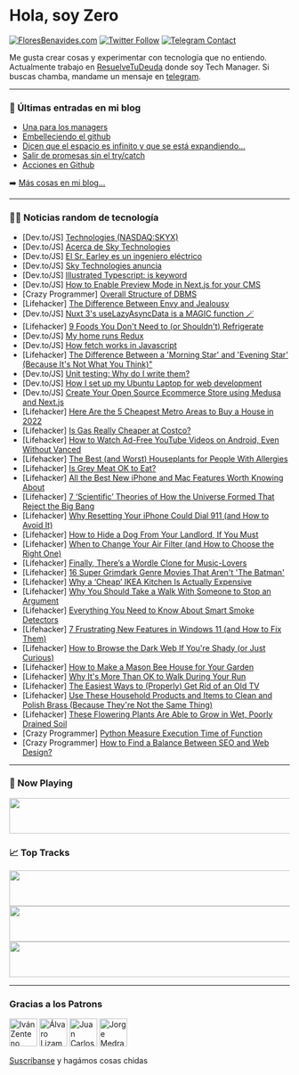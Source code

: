 # Hola, soy Zero

[![FloresBenavides.com](https://img.shields.io/website?down_message=oops&label=MiBlog&style=for-the-badge&up_message=online&url=https%3A%2F%2Ffloresbenavides.com)](https://floresbenavides.com) [![Twitter Follow](https://img.shields.io/twitter/follow/ZeroDragon?color=%231DA1F2&label=Follow&logo=twitter&logoColor=ffffff&style=for-the-badge)](https://twitter.com/zerodragon) [![Telegram Contact](https://img.shields.io/badge/escr%C3%ADbeme-ZeroDragon-%2326A5E4?style=for-the-badge&logo=telegram)](https://t.me/zerodragon)

Me gusta crear cosas y experimentar con tecnología que no entiendo.
Actualmente trabajo en [ResuelveTuDeuda](http://github.com/resuelve) donde soy Tech Manager.
Si buscas chamba, mandame un mensaje en [telegram](https://t.me/zerodragon).

---

### 📕 Últimas entradas en mi blog
<!-- BLOG-POST-LIST:START -->
- [Una para los managers](https://floresbenavides.com/una-para-los-managers/)
- [Embelleciendo el github](https://floresbenavides.com/embelleciendo-el-github/)
- [Dicen que el espacio es infinito y que se está expandiendo…](https://floresbenavides.com/dicen-que-el-espacio-es-infinito-y-que-se-esta-expandiendo/)
- [Salir de promesas sin el try/catch](https://floresbenavides.com/salir-de-promesas-sin-el-try-catch/)
- [Acciones en Github](https://floresbenavides.com/acciones-en-github/)
<!-- BLOG-POST-LIST:END -->

➡️ [Más cosas en mi blog...](https://floresbenavides.com)

---

### 👨‍💻 Noticias random de tecnología
<!-- TECH-POSTS:START -->
- [Dev.to/JS] [Technologies &lpar;NASDAQ:SKYX&rpar;](https://dev.to/lavozmedellin/technologies-nasdaqskyx-g8f)
- [Dev.to/JS] [Acerca de Sky Technologies](https://dev.to/lavozmedellin/acerca-de-sky-technologies-4gcj)
- [Dev.to/JS] [El Sr. Earley es un ingeniero eléctrico](https://dev.to/lavozmedellin/el-sr-earley-es-un-ingeniero-electrico-4ig0)
- [Dev.to/JS] [Sky Technologies anuncia](https://dev.to/lavozmedellin/sky-technologies-anuncia-5ci1)
- [Dev.to/JS] [Illustrated Typescript: is keyword](https://dev.to/behzadam/illustrated-typescript-is-keyword-5c9k)
- [Dev.to/JS] [How to Enable Preview Mode in Next.js for your CMS](https://dev.to/braydoncoyer/how-to-enable-preview-mode-in-nextjs-for-your-cms-1f7j)
- [Crazy Programmer] [Overall Structure of DBMS](https://www.thecrazyprogrammer.com/2022/03/structure-of-dbms.html)
- [Lifehacker] [The Difference Between Envy and Jealousy](https://lifehacker.com/the-difference-between-envy-and-jealousy-1848630500)
- [Dev.to/JS] [Nuxt 3&#39;s useLazyAsyncData is a MAGIC function 🪄](https://dev.to/eckhardtd/nuxt-3s-uselazyasyncdata-is-a-magic-function-p2c)
- [Lifehacker] [9 Foods You Don&#39;t Need to &lpar;or Shouldn&#39;t&rpar; Refrigerate](https://lifehacker.com/9-foods-you-dont-need-to-or-shouldnt-refrigerate-1848618041)
- [Dev.to/JS] [My home runs Redux](https://dev.to/mortenolsen/my-home-runs-redux-hhc)
- [Dev.to/JS] [How fetch works in Javascript](https://dev.to/smpnjn/how-fetch-works-in-javascript-41l8)
- [Lifehacker] [The Difference Between a &#39;Morning Star&#39; and &#39;Evening Star&#39; &lpar;Because It&#39;s Not What You Think&rpar;&quot;](https://lifehacker.com/the-difference-between-a-morning-star-and-evening-star-1848651570)
- [Dev.to/JS] [Unit testing: Why do I write them?](https://dev.to/ms_74/unit-testing-why-do-i-write-them-52n8)
- [Dev.to/JS] [How I set up my Ubuntu Laptop for web development](https://dev.to/tqbit/how-i-set-up-my-ubuntu-laptop-for-web-development-29lj)
- [Dev.to/JS] [Create Your Open Source Ecommerce Store using Medusa and Next.js](https://dev.to/medusajs/create-your-open-source-ecommerce-store-using-medusa-and-nextjs-1b4d)
- [Lifehacker] [Here Are the 5 Cheapest Metro Areas to Buy a House in 2022](https://lifehacker.com/here-are-the-5-cheapest-metro-areas-to-buy-a-house-in-2-1848650897)
- [Lifehacker] [Is Gas Really Cheaper at Costco?](https://lifehacker.com/is-gas-really-cheaper-at-costco-1848651490)
- [Lifehacker] [How to Watch Ad-Free YouTube Videos on Android, Even Without Vanced](https://lifehacker.com/how-to-watch-ad-free-youtube-videos-on-android-even-wi-1848649514)
- [Lifehacker] [The Best &lpar;and Worst&rpar; Houseplants for People With Allergies](https://lifehacker.com/the-best-and-worst-houseplants-for-people-with-allerg-1848648538)
- [Lifehacker] [Is Grey Meat OK to Eat?](https://lifehacker.com/is-grey-meat-ok-to-eat-1848650223)
- [Lifehacker] [All the Best New iPhone and Mac Features Worth Knowing About](https://lifehacker.com/all-the-best-new-iphone-and-mac-features-worth-knowing-1848645135)
- [Lifehacker] [7 ‘Scientific’ Theories of How the Universe Formed That Reject the Big Bang](https://lifehacker.com/7-scientific-theories-of-how-the-universe-formed-that-1848650132)
- [Lifehacker] [Why Resetting Your iPhone Could Dial 911 &lpar;and How to Avoid It&rpar;](https://lifehacker.com/why-resetting-your-iphone-could-dial-911-and-how-to-av-1848649461)
- [Lifehacker] [How to Hide a Dog From Your Landlord, If You Must](https://lifehacker.com/how-to-hide-a-dog-from-your-landlord-if-you-must-1848650098)
- [Lifehacker] [When to Change Your Air Filter &lpar;and How to Choose the Right One&rpar;](https://lifehacker.com/when-to-change-your-air-filter-and-how-to-choose-the-r-1848648590)
- [Lifehacker] [Finally, There’s a Wordle Clone for Music-Lovers](https://lifehacker.com/finally-there-s-a-wordle-clone-for-music-lovers-1848649747)
- [Lifehacker] [16 Super Grimdark Genre Movies That Aren&#39;t &#39;The Batman&#39;](https://lifehacker.com/16-super-grimdark-genre-movies-that-arent-the-batman-1848634458)
- [Lifehacker] [Why a ‘Cheap’ IKEA Kitchen Is Actually Expensive](https://lifehacker.com/why-a-cheap-ikea-kitchen-is-actually-expensive-1848649518)
- [Lifehacker] [Why You Should Take a Walk With Someone to Stop an Argument](https://lifehacker.com/why-you-should-take-a-walk-with-someone-to-stop-an-argu-1848648540)
- [Lifehacker] [Everything You Need to Know About Smart Smoke Detectors](https://lifehacker.com/everything-you-need-to-know-about-smart-smoke-detectors-1848642173)
- [Lifehacker] [7 Frustrating New Features in Windows 11 &lpar;and How to Fix Them&rpar;](https://lifehacker.com/7-frustrating-new-features-in-windows-11-and-how-to-fi-1848626828)
- [Lifehacker] [How to Browse the Dark Web If You&#39;re Shady &lpar;or Just Curious&rpar;](https://lifehacker.com/how-to-browse-the-dark-web-if-youre-shady-or-just-curi-1848643880)
- [Lifehacker] [How to Make a Mason Bee House for Your Garden](https://lifehacker.com/how-to-make-a-mason-bee-house-for-your-garden-1848637898)
- [Lifehacker] [Why It&#39;s More Than OK to Walk During Your Run](https://lifehacker.com/why-its-more-than-ok-to-walk-during-your-run-1848642087)
- [Lifehacker] [The Easiest Ways to &lpar;Properly&rpar; Get Rid of an Old TV](https://lifehacker.com/the-easiest-ways-to-properly-get-rid-of-an-old-tv-1848645882)
- [Lifehacker] [Use These Household Products and Items to Clean and Polish Brass &lpar;Because They&#39;re Not the Same Thing&rpar;](https://lifehacker.com/use-these-household-products-and-items-to-clean-and-pol-1848645887)
- [Lifehacker] [These Flowering Plants Are Able to Grow in Wet, Poorly Drained Soil](https://lifehacker.com/these-flowering-plants-are-able-to-grow-in-wet-poorly-1848645888)
- [Crazy Programmer] [Python Measure Execution Time of Function](https://www.thecrazyprogrammer.com/2022/03/python-measure-execution-time.html)
- [Crazy Programmer] [How to Find a Balance Between SEO and Web Design?](https://www.thecrazyprogrammer.com/2022/03/how-to-find-a-balance-between-seo-and-web-design.html)<!-- TECH-POSTS:END -->

---

### 🎵 Now Playing
<a href="https://spotify-now-playing-dun.vercel.app/now-playing?open"><img src="https://spotify-now-playing-dun.vercel.app/now-playing" width="540" height="64"></a>

### 📈 Top Tracks
<a href="https://spotify-now-playing-dun.vercel.app/top-tracks?i=1&open"><img src="https://spotify-now-playing-dun.vercel.app/top-tracks?i=1" width="540" height="64"></a>
<a href="https://spotify-now-playing-dun.vercel.app/top-tracks?i=2&open"><img src="https://spotify-now-playing-dun.vercel.app/top-tracks?i=2" width="540" height="64"></a>
<a href="https://spotify-now-playing-dun.vercel.app/top-tracks?i=3&open"><img src="https://spotify-now-playing-dun.vercel.app/top-tracks?i=3" width="540" height="64"></a>

---

### Gracias a los Patrons
[<img src="https://avatars.githubusercontent.com/u/243380?v=4" alt="Iván Zenteno" width="50px">](https://github.com/k001) [<img src="https://avatars.githubusercontent.com/u/19955639?v=4" alt="Álvaro Lizama" width="50px">](https://github.com/alvarolizama) [<img src="https://avatars.githubusercontent.com/u/2718753?v=4" alt="Juan Carlos Ruiz" width="50px">](https://github.com/JuanCrg90) [<img src="https://avatars.githubusercontent.com/u/37025?v=4" alt="Jorge Medrano" width="50px">](https://github.com/h1pp1e) 

[Suscríbanse](https://www.patreon.com/zerodragon) y hagámos cosas chidas
